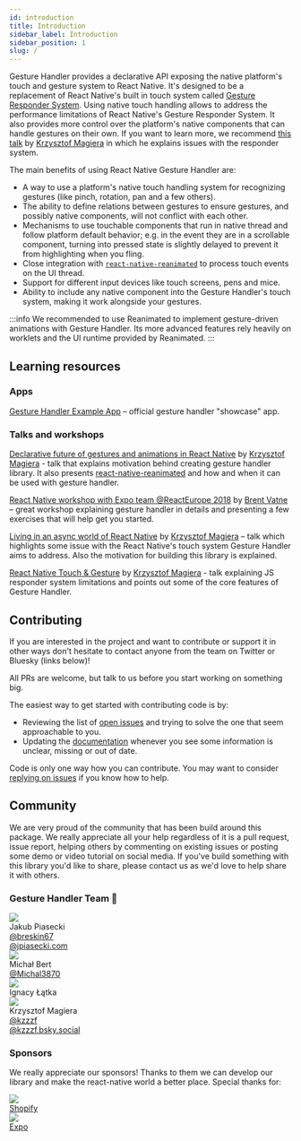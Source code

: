 ```yaml
---
id: introduction
title: Introduction
sidebar_label: Introduction
sidebar_position: 1
slug: /
---
```


Gesture Handler provides a declarative API exposing the native platform's touch and gesture system to React Native. It's designed to be a replacement of React Native's built in touch system called [Gesture Responder System](http://reactnative.dev/docs/gesture-responder-system). Using native touch handling allows to address the performance limitations of React Native's Gesture Responder System. It also provides more control over the platform's native components that can handle gestures on their own. If you want to learn more, we recommend [this talk](https://www.youtube.com/watch?v=V8maYc4R2G0) by [Krzysztof Magiera](https://twitter.com/kzzzf) in which he explains issues with the responder system.

The main benefits of using React Native Gesture Handler are:

- A way to use a platform's native touch handling system for recognizing gestures (like pinch, rotation, pan and a few others).
- The ability to define relations between gestures to ensure gestures, and possibly native components, will not conflict with each other.
- Mechanisms to use touchable components that run in native thread and follow platform default behavior; e.g. in the event they are in a scrollable component, turning into pressed state is slightly delayed to prevent it from highlighting when you fling.
- Close integration with [`react-native-reanimated`](https://docs.swmansion.com/react-native-reanimated/) to process touch events on the UI thread.
- Support for different input devices like touch screens, pens and mice.
- Ability to include any native component into the Gesture Handler's touch system, making it work alongside your gestures.

:::info
We recommended to use Reanimated to implement gesture-driven animations with Gesture Handler. Its more advanced features rely heavily on worklets and the UI runtime provided by Reanimated.
:::

## Learning resources

### Apps

[Gesture Handler Example App](https://github.com/software-mansion/react-native-gesture-handler/blob/main/example) – official gesture handler "showcase" app.

### Talks and workshops

[Declarative future of gestures and animations in React Native](https://www.youtube.com/watch?v=kdq4z2708VM) by [Krzysztof Magiera](https://twitter.com/kzzzf) - talk that explains motivation behind creating gesture handler library. It also presents [react-native-reanimated](https://github.com/software-mansion/react-native-reanimated) and how and when it can be used with gesture handler.

[React Native workshop with Expo team @ReactEurope 2018](https://youtu.be/JSIoE_ReeDk?t=41m49s) by [Brent Vatne](https://twitter.com/notbrent) – great workshop explaining gesture handler in details and presenting a few exercises that will help get you started.

[Living in an async world of React Native](https://www.youtube.com/watch?v=-Izgons3mec) by [Krzysztof Magiera](https://twitter.com/kzzzf) – talk which highlights some issue with the React Native's touch system Gesture Handler aims to address. Also the motivation for building this library is explained.

[React Native Touch & Gesture](https://www.youtube.com/watch?v=V8maYc4R2G0) by [Krzysztof Magiera](https://twitter.com/kzzzf) - talk explaining JS responder system limitations and points out some of the core features of Gesture Handler.

## Contributing

If you are interested in the project and want to contribute or support it in other ways don't hesitate to contact anyone from the team on Twitter or Bluesky (links below)!

All PRs are welcome, but talk to us before you start working on something big.

The easiest way to get started with contributing code is by:

- Reviewing the list of [open issues](https://github.com/software-mansion/react-native-gesture-handler/issues) and trying to solve the one that seem approachable to you.
- Updating the [documentation](https://github.com/software-mansion/react-native-gesture-handler/blob/main/docs) whenever you see some information is unclear, missing or out of date.

Code is only one way how you can contribute. You may want to consider [replying on issues](https://github.com/software-mansion/react-native-gesture-handler/issues) if you know how to help.

## Community

We are very proud of the community that has been build around this package. We really appreciate all your help regardless of it is a pull request, issue report, helping others by commenting on existing issues or posting some demo or video tutorial on social media.
If you've build something with this library you'd like to share, please contact us as we'd love to help share it with others.

### Gesture Handler Team 🚀

<div className="community-holder-container">

  <div className="community-holder-container-item">
    <div className="community-imageHolder">
      <img src="https://ca.slack-edge.com/T03Q9AMJJ-U02700KC6J1-0c9e18c89e71-512" />
    </div>
    <div>Jakub Piasecki</div>
    <div><a href="https://twitter.com/breskin67">@breskin67</a></div>
    <div><a href="https://bsky.app/profile/jpiasecki.com">@jpiasecki.com</a></div>
  </div>

  <div className="community-holder-container-item">
    <div className="community-imageHolder">
      <img src="https://ca.slack-edge.com/T03Q9AMJJ-U03N3HU2C0M-60a31c54a7d5-512" />
    </div>
    <div>Michał Bert</div>
    <div><a href="https://x.com/Michal3870">@Michal3870</a></div>
  </div>

  <div className="community-holder-container-item">
    <div className="community-imageHolder">
      <img src="https://ca.slack-edge.com/T03Q9AMJJ-U06MQFHEY3V-6535cb89fc75-192" />
    </div>
    <div>Ignacy Łątka</div>
  </div>

  <div className="community-holder-container-item">
    <div className="community-imageHolder">
      <img src="https://ca.slack-edge.com/T03Q9AMJJ-U0F40CATS-d0a2e7559a1b-512" />
    </div>
    <div>Krzysztof Magiera</div>
    <div><a href="https://twitter.com/kzzzf">@kzzzf</a></div>
    <div><a href="https://bsky.app/profile/kzzzf.bsky.social">@kzzzf.bsky.social</a></div>
  </div>

</div>

### Sponsors

We really appreciate our sponsors! Thanks to them we can develop our library and make the react-native world a better place. Special thanks for:

<div className="community-holder-container">

  <div className="community-holder-container-item">
    <a href="https://www.shopify.com/">
      <div className="community-imageHolder">
        <img src="https://avatars1.githubusercontent.com/u/8085?v=3&s=100" />
      </div>
      <div>Shopify</div>
    </a>
  </div>

  <div className="community-holder-container-item">
    <a href="https://expo.dev">
      <div className="community-imageHolder">
        <img className="community-imageHolder" src="https://avatars2.githubusercontent.com/u/12504344?v=3&s=100" />
      </div>
      <div>Expo</div>
    </a>
  </div>

</div>

